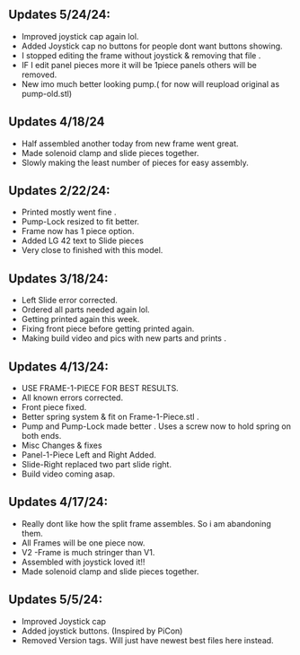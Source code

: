 ## Updates 5/24/24:
- Improved joystick cap again lol.
- Added Joystick cap no buttons for people dont want buttons showing.
- I stopped editing the frame without joystick & removing that file .
- IF I edit panel pieces more it will be 1piece panels others will be removed. 
- New imo much better looking pump.( for now will reupload original as pump-old.stl)


## Updates 4/18/24
- Half assembled another today from new frame went great. 
- Made solenoid clamp and slide pieces together.
- Slowly making the least number of pieces for easy assembly.


## Updates 2/22/24:
- Printed mostly went fine .
- Pump-Lock resized to fit better.
- Frame now has 1 piece option.
- Added LG 42 text to Slide pieces
- Very close to finished with this model.

## Updates 3/18/24:
- Left Slide error corrected.
- Ordered all parts needed again lol. 
- Getting printed again this week.
- Fixing front piece before getting printed again.
- Making build video and pics with new parts and prints .

## Updates 4/13/24:
- USE FRAME-1-PIECE FOR BEST RESULTS.
- All known errors corrected.
- Front piece fixed. 
- Better spring system & fit on Frame-1-Piece.stl . 
- Pump and Pump-Lock made better . Uses a screw now to hold spring on both ends.
- Misc Changes & fixes 
- Panel-1-Piece Left and Right Added.
- Slide-Right  replaced two part slide  right.
- Build video coming asap.

## Updates 4/17/24:
- Really dont like how the split frame assembles. So i am abandoning them.
- All Frames will be one piece now. 
- V2 -Frame is much stringer than V1.
- Assembled with joystick loved it!!
- Made solenoid clamp and slide pieces together.

## Updates 5/5/24:
- Improved Joystick cap
- Added joystick buttons. (Inspired by PiCon)
- Removed Version tags. Will just have newest best files here instead.
